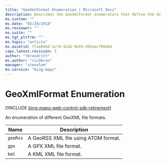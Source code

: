 ```yaml
---
title: "GeoXmlFormat Enumeration | Microsoft Docs"
description: Describes the GeoXmlFormat enumerators that define the different GeoXML file formats such as geoRss, GPX and KML.
ms.custom: ""
ms.date: "02/28/2018"
ms.reviewer: ""
ms.suite: ""
ms.tgt_pltfrm: ""
ms.topic: "article"
ms.assetid: ffae84bd-1c74-42ab-8e55-d92eecf00ab8
caps.latest.revision: 3
author: "rbrundritt"
ms.author: "richbrun"
manager: "stevelom"
ms.service: "bing-maps"
---
```


# GeoXmlFormat Enumeration

[!INCLUDE [bing-maps-web-control-sdk-retirement](../../../includes/bing-maps-web-control-sdk-retirement.md)]

An enumeration of different GeoXML file formats.

| Name     | Description                          |
|----------|--------------------------------------|
| `geoRss` | A GeoRSS XML file using ATOM format. |
| `gpx`    | A GPX XML file format.               |
| `kml`    | A KML XML file format.               |